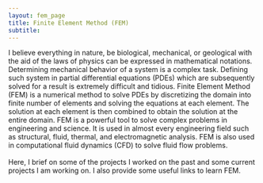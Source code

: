 ```yaml
---
layout: fem_page
title: Finite Element Method (FEM)
subtitle: 
---
```


<!-- <p style="text-align: center; font-size:30px">Hey There!</p>

<div style="text-align: justify; padding: 0px 0px 0px -50px"> Sorry, the page you are looking for is not built completely or deployed yet. &emsp; Hopefully, It will be up and running in no time.&emsp;<br><br></div>
<img src="/assets/img/under_construction.png" alt="Sky" style="display: block; margin-right: auto; margin-left: auto;">

<p style="text-align: justify; font-size:30px">Check out other pages!! </p> -->

<p>
I believe everything in nature, be biological, mechanical, or geological with the aid of the laws of physics can be expressed in mathematical notations. Determining mechanical behavior of a system is a complex task. Defining such system in partial differential equations (PDEs) which are subsequently solved for a result is extremely difficult and tidious.  Finite Element Method (FEM) is a numerical method to solve PDEs by discretizing the domain into finite number of elements and solving the equations at each element. The solution at each element is then combined to obtain the solution at the entire domain. FEM is a powerful tool to solve complex problems in engineering and science. It is used in almost every engineering field such as structural, fluid, thermal, and electromagnetic analysis. FEM is also used in computational fluid dynamics (CFD) to solve fluid flow problems.<br>
<br>
Here, I brief on some of the projects I worked on the past and some current projects I am working on. I also provide some useful links to learn FEM.<br>
</p>